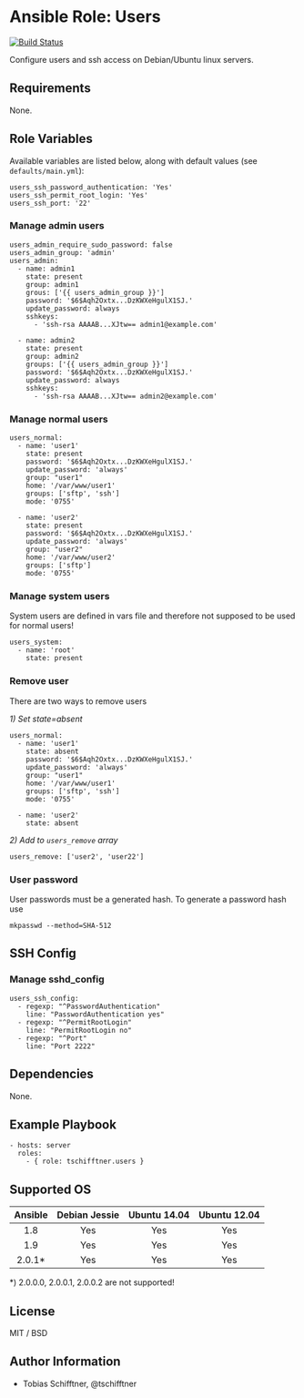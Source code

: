 # Ansible Role: Users

[![Build Status](https://travis-ci.org/tschifftner/ansible-role-users.svg)](https://travis-ci.org/tschifftner/ansible-role-users)

Configure users and ssh access on Debian/Ubuntu linux servers.

## Requirements

None.

## Role Variables

Available variables are listed below, along with default values (see `defaults/main.yml`):

```
users_ssh_password_authentication: 'Yes'
users_ssh_permit_root_login: 'Yes'
users_ssh_port: '22'
```

### Manage admin users

```
users_admin_require_sudo_password: false
users_admin_group: 'admin'
users_admin:
  - name: admin1
    state: present
    group: admin1
    grous: ['{{ users_admin_group }}']
    password: '$6$Aqh2Oxtx...DzKWXeHgulX1SJ.'
    update_password: always
    sshkeys:
      - 'ssh-rsa AAAAB...XJtw== admin1@example.com'

  - name: admin2
    state: present
    group: admin2
    groups: ['{{ users_admin_group }}']
    password: '$6$Aqh2Oxtx...DzKWXeHgulX1SJ.'
    update_password: always
    sshkeys:
      - 'ssh-rsa AAAAB...XJtw== admin2@example.com'
```

### Manage normal users

```
users_normal:
  - name: 'user1'
    state: present
    password: '$6$Aqh2Oxtx...DzKWXeHgulX1SJ.'
    update_password: 'always'
    group: "user1"
    home: '/var/www/user1'
    groups: ['sftp', 'ssh']
    mode: '0755'

  - name: 'user2'
    state: present
    password: '$6$Aqh2Oxtx...DzKWXeHgulX1SJ.'
    update_password: 'always'
    group: "user2"
    home: '/var/www/user2'
    groups: ['sftp']
    mode: '0755'
```

### Manage system users

System users are defined in vars file and therefore not supposed to be used for normal users!

```
users_system:
  - name: 'root'
    state: present
```

### Remove user

There are two ways to remove users

_1) Set state=absent_

```
users_normal:
  - name: 'user1'
    state: absent
    password: '$6$Aqh2Oxtx...DzKWXeHgulX1SJ.'
    update_password: 'always'
    group: "user1"
    home: '/var/www/user1'
    groups: ['sftp', 'ssh']
    mode: '0755'

  - name: 'user2'
    state: absent
```

_2) Add to ```users_remove``` array_

```
users_remove: ['user2', 'user22']
```

### User password

User passwords must be a generated hash. To generate a password hash use

```
mkpasswd --method=SHA-512
```

## SSH Config

### Manage sshd_config

```
users_ssh_config:
  - regexp: "^PasswordAuthentication"
    line: "PasswordAuthentication yes"
  - regexp: "^PermitRootLogin"
    line: "PermitRootLogin no"
  - regexp: "^Port"
    line: "Port 2222"
```

## Dependencies

None.

## Example Playbook

    - hosts: server
      roles:
        - { role: tschifftner.users }

## Supported OS

Ansible          | Debian Jessie    | Ubuntu 14.04    | Ubuntu 12.04
:--------------: | :--------------: | :-------------: | :-------------: 
1.8              | Yes              | Yes             | Yes
1.9              | Yes              | Yes             | Yes
2.0.1*           | Yes              | Yes             | Yes

*) 2.0.0.0, 2.0.0.1, 2.0.0.2 are not supported!

## License

MIT / BSD

## Author Information

 - Tobias Schifftner, @tschifftner